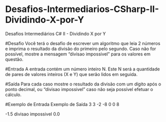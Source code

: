 # Desafios-Intermediarios-CSharp-II-Dividindo-X-por-Y
Desafios Intermediários C# II - Dividindo X por Y

#Desafio
Você terá o desafio de escrever um algoritmo que leia 2 números e imprima o resultado da divisão do primeiro pelo segundo. Caso não for possível, mostre a mensagem “divisao impossivel” para os valores em questão.

#Entrada
A entrada contém um número inteiro N. Este N será a quantidade de pares de valores inteiros (X e Y) que serão lidos em seguida.

#Saída
Para cada caso mostre o resultado da divisão com um dígito após o ponto decimal, ou “divisao impossivel” caso não seja possível efetuar o cálculo.

 
#Exemplo de Entrada	Exemplo de Saída
3
3 -2
-8 0
0 8

-1.5
divisao impossivel
0.0
